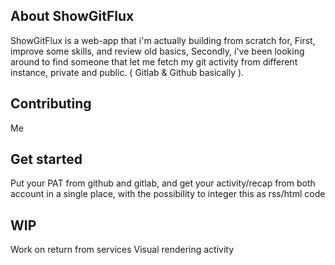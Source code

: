 ## About ShowGitFlux

ShowGitFlux is a web-app that i'm actually building from scratch for,
First, improve some skills, and review old basics,
Secondly, i've been looking around to find someone that let me fetch my git activity from different instance, private and public. ( Gitlab & Github basically ).

## Contributing

Me

## Get started

Put your PAT from github and gitlab, and get your activity/recap from both account in a single place,
with the possibility to integer this as rss/html code

## WIP 
Work on return from services
Visual rendering activity 